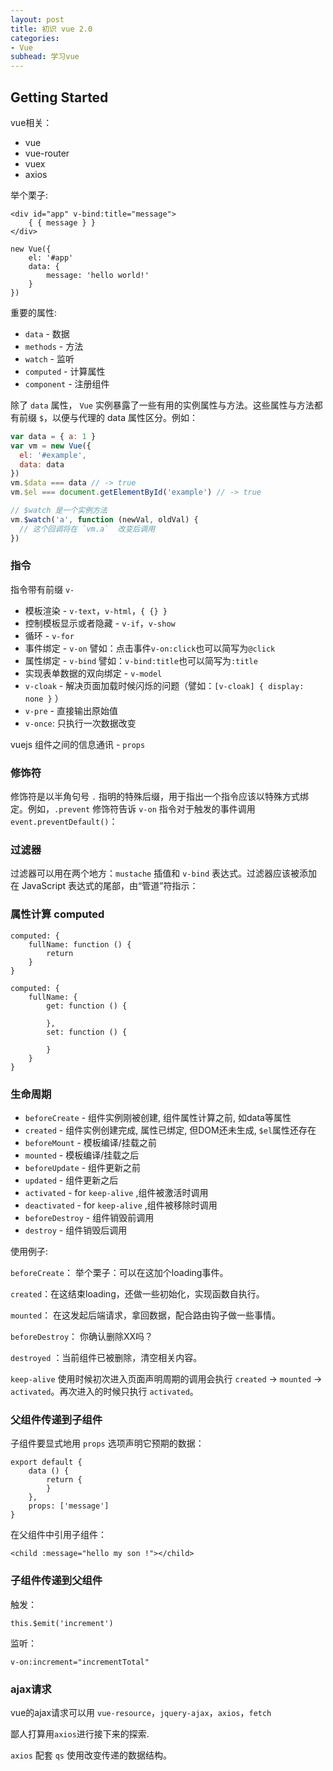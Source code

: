 ```yaml
---
layout: post
title: 初识 vue 2.0
categories:
- Vue
subhead: 学习vue
---
```


## Getting Started
vue相关：
* vue
* vue-router
* vuex
* axios

举个栗子:
```vue
<div id="app" v-bind:title="message">
    { { message } }
</div>

new Vue({
    el: '#app'
    data: {
        message: 'hello world!'
    }
})
```

重要的属性:
* `data` - 数据
* `methods` - 方法
* `watch` - 监听
* `computed` - 计算属性
* `component` - 注册组件

除了 `data` 属性， `Vue` 实例暴露了一些有用的实例属性与方法。这些属性与方法都有前缀 `$`，以便与代理的 data 属性区分。例如：
<!--break-->
```js
var data = { a: 1 }
var vm = new Vue({
  el: '#example',
  data: data
})
vm.$data === data // -> true
vm.$el === document.getElementById('example') // -> true

// $watch 是一个实例方法
vm.$watch('a', function (newVal, oldVal) {
  // 这个回调将在 `vm.a`  改变后调用
})
```

### 指令
指令带有前缀 `v-`

* 模板渲染 - `v-text`，`v-html`，`{ {} }`
* 控制模板显示或者隐藏 - `v-if`，`v-show`
* 循环 - `v-for`
* 事件绑定 - `v-on`&nbsp;譬如：点击事件`v-on:click`也可以简写为`@click`
* 属性绑定 - `v-bind`&nbsp;譬如：`v-bind:title`也可以简写为`:title`
* 实现表单数据的双向绑定 - `v-model`
* `v-cloak` - 解决页面加载时候闪烁的问题（譬如：`[v-cloak] { display: none }` ）
* `v-pre` - 直接输出原始值
* `v-once`: 只执行一次数据改变

vuejs 组件之间的信息通讯 - `props`

### 修饰符
修饰符是以半角句号 `.` 指明的特殊后缀，用于指出一个指令应该以特殊方式绑定。例如，`.prevent` 修饰符告诉 `v-on` 指令对于触发的事件调用 `event.preventDefault()`：

### 过滤器
过滤器可以用在两个地方：`mustache` 插值和 `v-bind` 表达式。过滤器应该被添加在 JavaScript 表达式的尾部，由“管道”符指示：

### 属性计算 computed

```vue
computed: {
    fullName: function () {
        return
    }
}

computed: {
    fullName: {
        get: function () {

        },
        set: function () {

        }
    }
}
```
### 生命周期
* `beforeCreate` - 组件实例刚被创建, 组件属性计算之前, 如data等属性
* `created` - 组件实例创建完成, 属性已绑定, 但DOM还未生成, `$el`属性还存在
* `beforeMount` - 模板编译/挂载之前
* `mounted` - 模板编译/挂载之后
* `beforeUpdate` - 组件更新之前
* `updated` - 组件更新之后
* `activated` - for `keep-alive` ,组件被激活时调用
* `deactivated` - for `keep-alive` ,组件被移除时调用
* `beforeDestroy` - 组件销毁前调用
* `destroy` - 组件销毁后调用

使用例子:

`beforeCreate`： 举个栗子：可以在这加个loading事件。

`created`：在这结束loading，还做一些初始化，实现函数自执行。

`mounted`： 在这发起后端请求，拿回数据，配合路由钩子做一些事情。

`beforeDestroy`： 你确认删除XX吗？

`destroyed` ：当前组件已被删除，清空相关内容。

`keep-alive` 使用时候初次进入页面声明周期的调用会执行 `created` -> `mounted` -> `activated`。再次进入的时候只执行 `activated`。

### 父组件传递到子组件
子组件要显式地用 `props` 选项声明它预期的数据：
```vue
export default {
    data () {
        return {
        }
    },
    props: ['message']
}
```
在父组件中引用子组件：
```vue
<child :message="hello my son !"></child>
```

### 子组件传递到父组件

触发：
```
this.$emit('increment')
```
监听：
```
v-on:increment="incrementTotal"
```

### ajax请求
vue的ajax请求可以用 `vue-resource`，`jquery-ajax`，`axios`，`fetch`

鄙人打算用`axios`进行接下来的探索.

`axios` 配套 `qs` 使用改变传递的数据结构。
